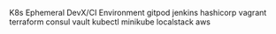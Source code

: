 K8s Ephemeral DevX/CI Environment
gitpod
jenkins
hashicorp
vagrant
terraform
consul
vault
kubectl
minikube
localstack
aws
